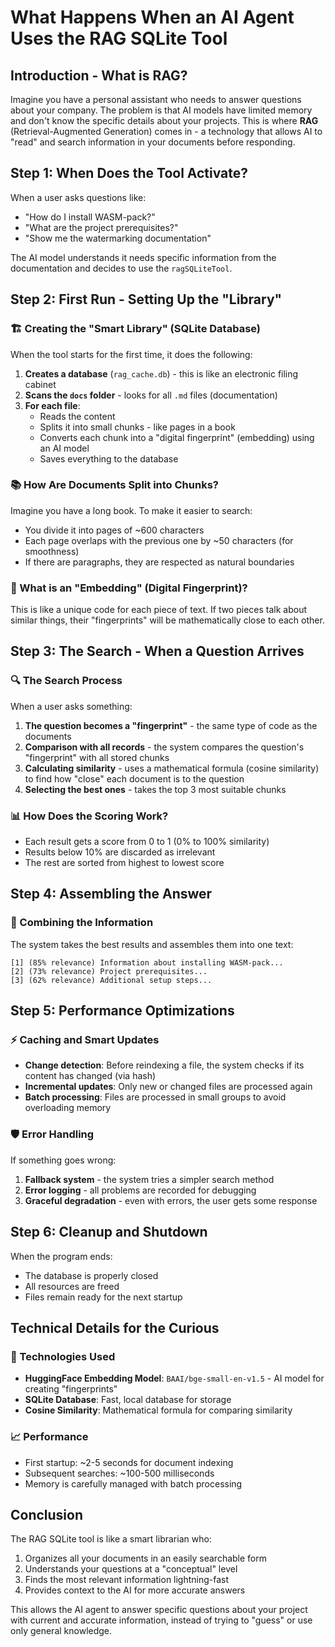 # What Happens When an AI Agent Uses the RAG SQLite Tool

## Introduction - What is RAG?

Imagine you have a personal assistant who needs to answer questions about your company. The problem is that AI models have limited memory and don't know the specific details about your projects. This is where **RAG** (Retrieval-Augmented Generation) comes in - a technology that allows AI to "read" and search information in your documents before responding.

## Step 1: When Does the Tool Activate?

When a user asks questions like:
- "How do I install WASM-pack?"
- "What are the project prerequisites?"
- "Show me the watermarking documentation"

The AI model understands it needs specific information from the documentation and decides to use the `ragSQLiteTool`.

## Step 2: First Run - Setting Up the "Library"

### 🏗️ Creating the "Smart Library" (SQLite Database)

When the tool starts for the first time, it does the following:

1. **Creates a database** (`rag_cache.db`) - this is like an electronic filing cabinet
2. **Scans the `docs` folder** - looks for all `.md` files (documentation)
3. **For each file**:
   - Reads the content
   - Splits it into small chunks - like pages in a book
   - Converts each chunk into a "digital fingerprint" (embedding) using an AI model
   - Saves everything to the database

### 📚 How Are Documents Split into Chunks?

Imagine you have a long book. To make it easier to search:
- You divide it into pages of ~600 characters
- Each page overlaps with the previous one by ~50 characters (for smoothness)
- If there are paragraphs, they are respected as natural boundaries

### 🧠 What is an "Embedding" (Digital Fingerprint)?

This is like a unique code for each piece of text. If two pieces talk about similar things, their "fingerprints" will be mathematically close to each other.

## Step 3: The Search - When a Question Arrives

### 🔍 The Search Process

When a user asks something:

1. **The question becomes a "fingerprint"** - the same type of code as the documents
2. **Comparison with all records** - the system compares the question's "fingerprint" with all stored chunks
3. **Calculating similarity** - uses a mathematical formula (cosine similarity) to find how "close" each document is to the question
4. **Selecting the best ones** - takes the top 3 most suitable chunks

### 📊 How Does the Scoring Work?

- Each result gets a score from 0 to 1 (0% to 100% similarity)
- Results below 10% are discarded as irrelevant
- The rest are sorted from highest to lowest score

## Step 4: Assembling the Answer

### 🔧 Combining the Information

The system takes the best results and assembles them into one text:
```
[1] (85% relevance) Information about installing WASM-pack...
[2] (73% relevance) Project prerequisites...
[3] (62% relevance) Additional setup steps...
```

## Step 5: Performance Optimizations

### ⚡ Caching and Smart Updates

- **Change detection**: Before reindexing a file, the system checks if its content has changed (via hash)
- **Incremental updates**: Only new or changed files are processed again
- **Batch processing**: Files are processed in small groups to avoid overloading memory

### 🛡️ Error Handling

If something goes wrong:
1. **Fallback system** - the system tries a simpler search method
2. **Error logging** - all problems are recorded for debugging
3. **Graceful degradation** - even with errors, the user gets some response

## Step 6: Cleanup and Shutdown

When the program ends:
- The database is properly closed
- All resources are freed
- Files remain ready for the next startup

## Technical Details for the Curious

### 🔧 Technologies Used
- **HuggingFace Embedding Model**: `BAAI/bge-small-en-v1.5` - AI model for creating "fingerprints"
- **SQLite Database**: Fast, local database for storage
- **Cosine Similarity**: Mathematical formula for comparing similarity

### 📈 Performance
- First startup: ~2-5 seconds for document indexing
- Subsequent searches: ~100-500 milliseconds
- Memory is carefully managed with batch processing

## Conclusion

The RAG SQLite tool is like a smart librarian who:
1. Organizes all your documents in an easily searchable form
2. Understands your questions at a "conceptual" level
3. Finds the most relevant information lightning-fast
4. Provides context to the AI for more accurate answers

This allows the AI agent to answer specific questions about your project with current and accurate information, instead of trying to "guess" or use only general knowledge.
